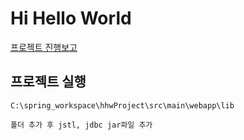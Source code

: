 # Hi Hello World
[프로젝트 진행보고](https://docs.google.com/spreadsheets/d/e/2PACX-1vQgJsGmkdJkr18-X04BAnFWvmlxA8sc_rzfONBxhz6mLqSntMEpw4M0YbOQr1nc9Ycg7gmeYWTlvEAD/pubhtml)

## 프로젝트 실행

``` 
C:\spring_workspace\hhwProject\src\main\webapp\lib

폴더 추가 후 jstl, jdbc jar파일 추가
``` 
